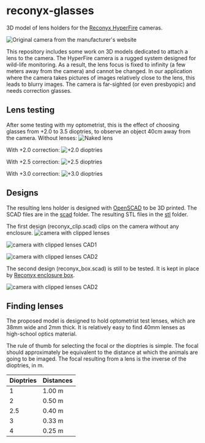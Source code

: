 # reconyx-glasses
3D model of lens holders for the [Reconyx HyperFire](https://www.reconyx.com/product/Outdoor_Series?gad_source=1) cameras.

![Original camera from the manufacturer's website](https://www.trailcampro.com/cdn/shop/products/reconyx_HF2_FA_420_400x.jpg?v=1637358072)

This repository includes some work on 3D models dedicated to attach a lens to the camera. The HyperFire camera is a rugged system designed for wild-life monitoring. As a result, the lens focus is fixed to infinity (a few meters away from the camera) and cannot be changed. In our application where the camera takes pictures of images relatively close to the lens, this leads to blurry images. The camera is far-sighted (or even presbyopic) and needs correction glasses. 

## Lens testing
After some testing with my optometrist, this is the effect of choosing glasses from +2.0 to 3.5 dioptries, to observe an object 40cm away from the camera.
Without lenses:
![Naked lens](images/RCNX0023.JPG)

With +2.0 correction:
![+2.0 dioptries](images/RCNX0066.JPG)

With +2.5 correction:
![+2.5 dioptries](images/RCNX0105.JPG)

With +3.0 correction:
![+3.0 dioptries](images/RCNX0135.JPG)

## Designs
The resulting lens holder is designed with [OpenSCAD](https://openscad.org/) to be 3D printed. The SCAD files are in the [scad](scad) folder. The resulting STL files in the [stl](stl) folder.

The first design (reconyx_clip.scad) clips on the camera without any enclosure. 
![camera with clipped lenses](images/IMG_20250110_174113.jpg)

![camera with clipped lenses CAD1](images/reconyx_clip_1.png)

![camera with clipped lenses CAD2](images/reconyx_clip_2.png)

The second design (reconyx_box.scad) is still to be tested. It is kept in place by [Reconyx enclosure box](https://www.reconyx.com/product/HyperFire-2-Security-Enclosure).

![camera with clipped lenses CAD2](images/reconyx_box_1.png)


## Finding lenses

The proposed model is designed to hold optometrist test lenses, which are 38mm wide and 2mm thick. It is relatively easy to find 40mm lenses as high-school optics material. 

The rule of thumb for selecting the focal or the dioptries is simple. The focal should approximately be equivalent to the distance at which the animals are going to be imaged. The focal resulting from a lens is the inverse of the dioptries, in m. 

Dioptries | Distances
--- | ---
1 | 1.00 m
2 | 0.50 m
2.5 | 0.40 m
3 | 0.33 m
4 | 0.25 m



